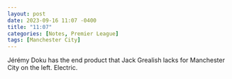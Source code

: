 ```yaml
---
layout: post
date: 2023-09-16 11:07 -0400
title: "11:07"
categories: [Notes, Premier League]
tags: [Manchester City]
---
```


Jérémy Doku has the end product that Jack Grealish lacks for Manchester City on the left. Electric.


